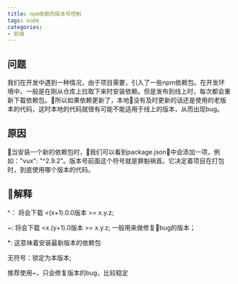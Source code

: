 ```yaml
---
title: npm依赖的版本号控制
tags: node
categories: 
- 前端
---
```


## 问题

我们在开发中遇到一种情况，由于项目需要，引入了一些npm依赖包。在开发环境中，一般是在刚从仓库上拉取下来时安装依赖。但是发布到线上时，每次都会重新下载依赖包。所以如果依赖更新了，本地没有及时更新的话还是使用的老版本的代码，这时本地的代码就很有可能不能适用于线上的版本，从而出现bug。

<!-- more -->

## 原因

当安装一个新的依赖包时，我们可以看到package.json中会添加一项，例如："vux": "^2.9.2"。版本号前面这个符号就是罪魁祸首。它决定着项目在打包时，到底使用哪个版本的代码。

## 解释

^： 将会下载 <(x+1).0.0版本 >= x.y.z;

~: 将会下载  <x.(y+1).0版本 >= x.y.z; 一般用来做修复bug的版本；

*: 这意味着安装最新版本的依赖包

无符号：锁定为本版本;

推荐使用~，只会修复版本的bug，比较稳定


